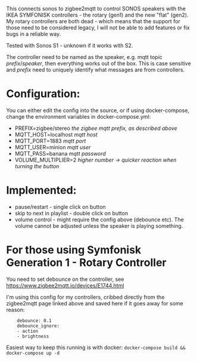 This connects sonos to zigbee2mqtt to control SONOS speakers with the IKEA SYMFONISK controllers - the rotary (gen1) and the new "flat" (gen2).
My rotary controllers are both dead - which means that the support for those need to be considered legacy, I will not be able to add features or fix bugs in a reliable way.



Tested with Sonos S1 - unknown if it works with S2.

The controller need to be named as the speaker, e.g. mqtt topic *prefix*/*speaker*, then everything works out of the box.
This is case sensitive and *prefix* need to uniquely identify what messages are from controllers. 

Configuration:
==============

You can either edit the config into the source, or if using docker-compose, change the environment variables in docker-compose.yml:

* PREFIX=zigbee/stereo _the zigbee mqtt prefix, as described above_
* MQTT_HOST=localhost  _mqtt host_
* MQTT_PORT=1883       _mqtt port_
* MQTT_USER=minion     _mqtt user_
* MQTT_PASS=banana     _mqtt password_
* VOLUME_MULTIPLIER=2  _higher number -> quicker reaction when turning the button_						  


Implemented:
============

* pause/restart - single click on button
* skip to next in playlist - double click on button
* volume control - might require the config above (debounce etc). The volume cannot be adjusted unless the speaker is playing something.


For those using Symfonisk Generation 1 - Rotary Controller
==========================================

You need to set debounce on the controller, see https://www.zigbee2mqtt.io/devices/E1744.html

I'm using this config for my controllers, cribbed directly from the zigbee2mqtt page linked above and saved here if it goes away for some reason:

```
    debounce: 0.1
    debounce_ignore:	
    - action
    - brightness
```

Easiest way to keep this running is with docker:
```docker-compose build && docker-compose up -d```

